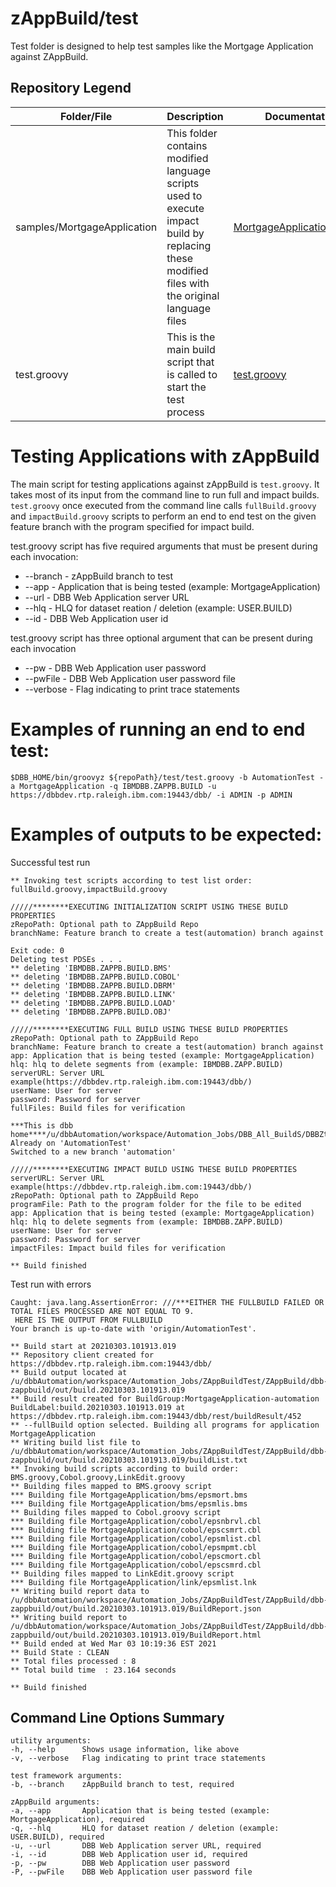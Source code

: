 # zAppBuild/test
Test folder is designed to help test samples like the Mortgage Application against ZAppBuild.

## Repository Legend
Folder/File | Description | Documentation Link
--- | --- | ---
samples/MortgageApplication | This folder contains modified language scripts used to execute impact build by replacing these modified files with the original language files | [MortgageApplication/README.md](applications/MortgageApplication/README.md)
test.groovy  | This is the main build script that is called to start the test process | [test.groovy](/test/README.md#testing-applications-with-zappbuild)

# Testing Applications with zAppBuild
The main script for testing applications against zAppBuild is `test.groovy`. It takes most of its input from the command line to run full and impact builds. `test.groovy` once executed from the command line calls `fullBuild.groovy` and `impactBuild.groovy` scripts to perform an end to end test on the given feature branch with the program specified for impact build. 

test.groovy script has five required arguments that must be present during each invocation:
* --branch <arg> - zAppBuild branch to test
* --app <arg> - Application that is being tested (example: MortgageApplication)
* --url <arg> - DBB Web Application server URL
* --hlq <arg> - HLQ for dataset reation / deletion (example: USER.BUILD)
* --id <arg> - DBB Web Application user id

test.groovy script has three optional argument that can be present during each invocation
* --pw <arg> - DBB Web Application user password
* --pwFile <arg> - DBB Web Application user password file
* --verbose <arg> - Flag indicating to print trace statements

# Examples of running an end to end test:

```
$DBB_HOME/bin/groovyz ${repoPath}/test/test.groovy -b AutomationTest -a MortgageApplication -q IBMDBB.ZAPPB.BUILD -u https://dbbdev.rtp.raleigh.ibm.com:19443/dbb/ -i ADMIN -p ADMIN
``` 

# Examples of outputs to be expected:

Successful test run
```
** Invoking test scripts according to test list order: fullBuild.groovy,impactBuild.groovy

/////********EXECUTING INITIALIZATION SCRIPT USING THESE BUILD PROPERTIES
zRepoPath: Optional path to ZAppBuild Repo
branchName: Feature branch to create a test(automation) branch against

Exit code: 0
Deleting test PDSEs . . .
** deleting 'IBMDBB.ZAPPB.BUILD.BMS'
** deleting 'IBMDBB.ZAPPB.BUILD.COBOL'
** deleting 'IBMDBB.ZAPPB.BUILD.DBRM'
** deleting 'IBMDBB.ZAPPB.BUILD.LINK'
** deleting 'IBMDBB.ZAPPB.BUILD.LOAD'
** deleting 'IBMDBB.ZAPPB.BUILD.OBJ'

/////********EXECUTING FULL BUILD USING THESE BUILD PROPERTIES
zRepoPath: Optional path to ZAppBuild Repo
branchName: Feature branch to create a test(automation) branch against
app: Application that is being tested (example: MortgageApplication)
hlq: hlq to delete segments from (example: IBMDBB.ZAPP.BUILD)
serverURL: Server URL example(https://dbbdev.rtp.raleigh.ibm.com:19443/dbb/)
userName: User for server
password: Password for server
fullFiles: Build files for verification

***This is dbb home****/u/dbbAutomation/workspace/Automation_Jobs/DBB_All_BuildS/DBBZtoolkitTar
Already on 'AutomationTest'
Switched to a new branch 'automation'

/////********EXECUTING IMPACT BUILD USING THESE BUILD PROPERTIES
serverURL: Server URL example(https://dbbdev.rtp.raleigh.ibm.com:19443/dbb/)
zRepoPath: Optional path to ZAppBuild Repo
programFile: Path to the program folder for the file to be edited
app: Application that is being tested (example: MortgageApplication)
hlq: hlq to delete segments from (example: IBMDBB.ZAPP.BUILD)
userName: User for server
password: Password for server
impactFiles: Impact build files for verification

** Build finished
```
Test run with errors
```
Caught: java.lang.AssertionError: ///***EITHER THE FULLBUILD FAILED OR TOTAL FILES PROCESSED ARE NOT EQUAL TO 9.
 HERE IS THE OUTPUT FROM FULLBUILD 
Your branch is up-to-date with 'origin/AutomationTest'.

** Build start at 20210303.101913.019
** Repository client created for https://dbbdev.rtp.raleigh.ibm.com:19443/dbb/
** Build output located at /u/dbbAutomation/workspace/Automation_Jobs/ZAppBuildTest/ZAppBuild/dbb-zappbuild/out/build.20210303.101913.019
** Build result created for BuildGroup:MortgageApplication-automation BuildLabel:build.20210303.101913.019 at https://dbbdev.rtp.raleigh.ibm.com:19443/dbb/rest/buildResult/452
** --fullBuild option selected. Building all programs for application MortgageApplication
** Writing build list file to /u/dbbAutomation/workspace/Automation_Jobs/ZAppBuildTest/ZAppBuild/dbb-zappbuild/out/build.20210303.101913.019/buildList.txt
** Invoking build scripts according to build order: BMS.groovy,Cobol.groovy,LinkEdit.groovy
** Building files mapped to BMS.groovy script
*** Building file MortgageApplication/bms/epsmort.bms
*** Building file MortgageApplication/bms/epsmlis.bms
** Building files mapped to Cobol.groovy script
*** Building file MortgageApplication/cobol/epsnbrvl.cbl
*** Building file MortgageApplication/cobol/epscsmrt.cbl
*** Building file MortgageApplication/cobol/epsmlist.cbl
*** Building file MortgageApplication/cobol/epsmpmt.cbl
*** Building file MortgageApplication/cobol/epscmort.cbl
*** Building file MortgageApplication/cobol/epscsmrd.cbl
** Building files mapped to LinkEdit.groovy script
*** Building file MortgageApplication/link/epsmlist.lnk
** Writing build report data to /u/dbbAutomation/workspace/Automation_Jobs/ZAppBuildTest/ZAppBuild/dbb-zappbuild/out/build.20210303.101913.019/BuildReport.json
** Writing build report to /u/dbbAutomation/workspace/Automation_Jobs/ZAppBuildTest/ZAppBuild/dbb-zappbuild/out/build.20210303.101913.019/BuildReport.html
** Build ended at Wed Mar 03 10:19:36 EST 2021
** Build State : CLEAN
** Total files processed : 8
** Total build time  : 23.164 seconds

** Build finished
```

## Command Line Options Summary
```
utility arguments:
-h, --help      Shows usage information, like above
-v, --verbose   Flag indicating to print trace statements
	   
test framework arguments:
-b, --branch    zAppBuild branch to test, required

zAppBuild arguments:
-a, --app       Application that is being tested (example: MortgageApplication), required
-q, --hlq       HLQ for dataset reation / deletion (example: USER.BUILD), required
-u, --url       DBB Web Application server URL, required
-i, --id        DBB Web Application user id, required
-p, --pw        DBB Web Application user password
-P, --pwFile    DBB Web Application user password file
 ```
